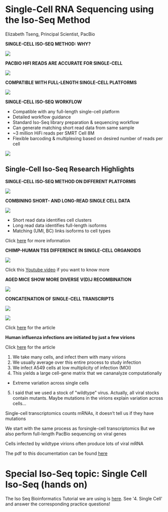 # Single-Cell RNA Sequencing using the Iso-Seq Method

Elizabeth Tseng, Principal Scientist, PacBio

**SINGLE-CELL ISO-SEQ METHOD: WHY?**

![](./figures/sc1.PNG)

**PACBIO HIFI READS ARE ACCURATE FOR SINGLE-CELL**

![](./figures/sc2.PNG)

**COMPATIBLE WITH FULL-LENGTH SINGLE-CELL PLATFORMS**

![](./figures/sc3.PNG)

**SINGLE-CELL ISO-SEQ WORKFLOW**
- Compatible with any full-length single-cell platform
- Detailed workflow guidance
- Standard Iso-Seq library preparation & sequencing
workflow
- Can generate matching short read data from same
sample
- ~3 million HiFi reads per SMRT Cell 8M
- Flexible barcoding & multiplexing based on desired
number of reads per cell

![](./figures/sc4.PNG)

## Single-Cell Iso-Seq Research Highlights

**SINGLE-CELL ISO-SEQ METHOD ON DIFFERENT PLATFORMS**

![](./figures/sc5.PNG)

**COMBINING SHORT- AND LONG-READ SINGLE CELL DATA**

![](./figures/sc6.PNG)

- Short read data identifies cell clusters
- Long read data identifies full-length isoforms
- Matching (UMI, BC) links isoforms to cell types

Click [here](https://www.biorxiv.org/content/10.1101/2020.08.27.268730v1.full.pdf) for more information

**CHIMP-HUMAN TSS DIFFERENCE IN SINGLE-CELL ORGANOIDS**

![](./figures/sc7.PNG)

Click this [Youtube video](https://www.youtube.com/watch?v=XKIT0Tw664s) if you want to know more

**AGED MICE SHOW MORE DIVERSE V(D)J RECOMBINATION**

![](./figures/sc8.PNG)

**CONCATENATION OF SINGLE-CELL TRANSCRIPTS**

![](./figures/sc9.PNG)

![](./figures/sc10.PNG)

Click [here](https://medium.com/@magdoll) for the article

**Human influenza infections are initiated by just a few virions**

Click [here](https://www.ncbi.nlm.nih.gov/pmc/articles/PMC5933925/) for the article

1. We take many cells, and infect them with many virions
2. We usually average over this entire process to study infection
3. We infect A549 cells at low multiplicity of infection (MOI)
4. This yields a large cell-gene matrix that we cananalyze computationally
  - Extreme variation across single cells
5. I said that we used a stock of "wildtype” virus. Actually, all viral stocks contain mutants. Maybe mutations in the virions explain
variation across cells…

Single-cell transcriptomics counts mRNAs, it doesn’t tell us if they have mutations


We start with the same process as forsingle-cell transcriptomics
But we also perform full-length PacBio sequencing on viral genes

Cells infected by wildtype virions often produce lots of viral mRNA




The pdf to this documentation can be found [here](https://raw.githubusercontent.com/ucdavis-bioinformatics-training/ucdavis-bioinformatics-training.presentations/master/isoseq/liz/6-Liz-Single%20Cell.pdf)


# Special Iso-Seq topic: Single Cell Iso-Seq (hands on)

The Iso Seq Bioinformatics Tutorial we are using is [here](https://github.com/Magdoll/cDNA_Cupcake/wiki/Iso-Seq-Bioinformatics-Tutorial). See '4. Single Cell' and answer the corresponding practice questions!

